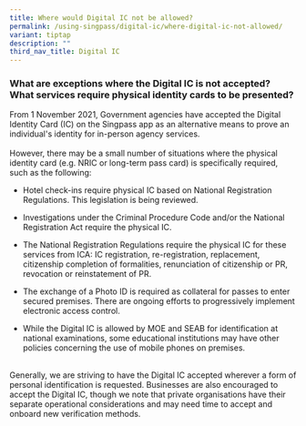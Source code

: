 ```yaml
---
title: Where would Digital IC not be allowed?
permalink: /using-singpass/digital-ic/where-digital-ic-not-allowed/
variant: tiptap
description: ""
third_nav_title: Digital IC
---
```

<h3>What are exceptions where the Digital IC is not accepted? What services require physical identity cards to be presented?</h3>
<p>From 1 November 2021, Government agencies have accepted the Digital Identity
Card (IC) on the Singpass app as an alternative means to prove an individual's
identity for in-person agency services.
<br>
<br>However, there may be a small number of situations where the physical
identity card (e.g. NRIC or long-term pass card) is specifically required,
such as the following:</p>
<ul data-tight="true" class="tight">
<li>
<p>Hotel check-ins require physical IC based on National Registration Regulations.
This legislation is being reviewed.</p>
</li>
<li>
<p>Investigations under the Criminal Procedure Code and/or the National Registration
Act require the physical IC.</p>
</li>
<li>
<p>The National Registration Regulations require the physical IC for these
services from ICA: IC registration, re-registration, replacement, citizenship
completion of formalities, renunciation of citizenship or PR, revocation
or reinstatement of PR.</p>
</li>
<li>
<p>The exchange of a Photo ID is required as collateral for passes to enter
secured premises. There are ongoing efforts to progressively implement
electronic access control.</p>
</li>
<li>
<p>While the Digital IC is allowed by MOE and SEAB for identification at
national examinations, some educational institutions may have other policies
concerning the use of mobile phones on premises.</p>
</li>
</ul>
<p>
<br>Generally, we are striving to have the Digital IC accepted wherever a
form of personal identification is requested. Businesses are also encouraged
to accept the Digital IC, though we note that private organisations have
their separate operational considerations and may need time to accept and
onboard new verification methods.</p>
